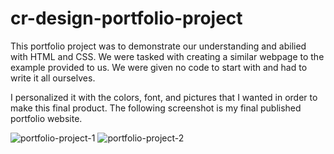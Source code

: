 # cr-design-portfolio-project

This portfolio project was to demonstrate our understanding and abilied with HTML and CSS. We were tasked with creating a similar webpage to the example provided to us. We were given no code to start with and had to write it all ourselves. 

I personalized it with the colors, font, and pictures that I wanted in order to make this final product. The following screenshot is my final published portfolio website.

![portfolio-project-1](https://user-images.githubusercontent.com/60635509/228982461-a3c400be-fd04-4db1-93b7-9d75d49deca7.png)
![portfolio-project-2](https://user-images.githubusercontent.com/60635509/228982478-090eb92d-46fc-45d1-a86c-f562a14ad069.png)
